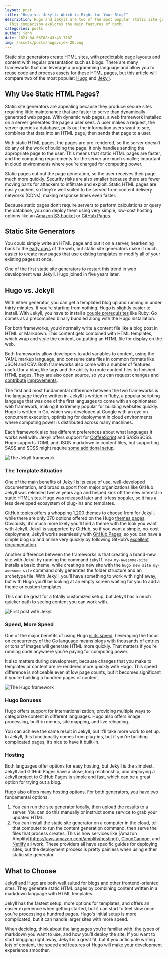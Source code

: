 ```yaml
---
layout: post
title: "Hugo vs. Jekyll: Which is Right for Your Blog?"
description: Hugo and Jekyll are two of the most popular static site generators.
  This comparison explores the main features of both.
categories: posts
author: john
date: 2021-04-06T08:43:43.718Z
img: /assets/posts/hugovsjek-20.png
---
```

Static site generators create HTML sites, with predictable page layouts and content with regular presentation such as blogs. There are many frameworks that can leverage a programming language and allow you to reuse code and process assets for these HTML pages, but this article will compare two of the most popular: [Hugo](https://gohugo.io/) and [Jekyll](https://jekyllrb.com/).

## Why Use Static HTML Pages?

Static site generators are appealing because they produce secure sites requiring little maintenance that are faster to serve than dynamically generated web pages. With dynamic web pages, a web framework installed on a server generates the page a user sees. A user makes a request, the server queries a database, pulls out the information users want to see, combines that data into an HTML page, then sends that page to a user. 

With static HTML pages, the pages are pre-rendered, so the server doesn’t do any of the work of building the page. It only handles sending the appropriate page to the user. This means that static HTML pages are faster, and the computing requirements for the server are much smaller; important in cloud environments where you’re charged for computing power.

Static pages cut out the page generation, so the user receives their page much more quickly. Security risks are also smaller because there are fewer moving parts for attackers to infiltrate and exploit. Static HTML pages are easily cached, so they’re well suited to be served from content delivery networks (CDNs), making response times even faster.

Because static pages don’t require servers to perform calculations or query the database, you can deploy them using very simple, low-cost hosting options like an [Amazon S3 bucket](https://docs.aws.amazon.com/AmazonS3/latest/userguide/HostingWebsiteOnS3Setup.html) or [GitHub Pages](https://pages.github.com/).

## Static Site Generators

You could simply write an HTML page and put it on a server, hearkening back to the [early days](http://info.cern.ch/hypertext/WWW/TheProject.html) of the web, but static site generators make it much easier to create new pages that use existing templates or modify all of your existing pages at once.

One of the first static site generators to restart this trend in web development was Jekyll. Hugo joined in five years later.

## Hugo vs. Jekyll

With either generator, you can get a templated blog up and running in under thirty minutes. If you’re starting from nothing, Hugo is slightly easier to install. With Jekyll, you have to install a [couple prerequisites](https://jekyllrb.com/docs/installation/#requirements) like Ruby. Go comes as a precompiled binary bundled along with the Hugo installation.

For both frameworks, you’d normally write a content file like a blog post in HTML or Markdown. This content gets combined with HTML templates, which wrap and style the content, outputting an HTML file for display on the web.

Both frameworks allow developers to add variables to content, using the YAML markup language, and consume data files in common formats like JSON and CSV. Both frameworks also come with a number of features useful for a blog, like tags and the ability to route content files to finished HTML pages. They are also open source, so you can request changes and [contribute](https://jekyllrb.com/docs/contributing/) [improvements](https://gohugo.io/contribute/development/).

The first and most fundamental difference between the two frameworks is the language they’re written in. Jekyll is written in Ruby, a popular scripting language that was one of the first languages to come with an opinionated web framework, making it extremely popular for building websites quickly. Hugo is written in Go, which was developed at Google with an eye on concurrent execution, optimizing for deployment in cloud environments where computing power is distributed across many machines. 

Each framework also has different preferences about what languages it works well with. Jekyll offers support for [CoffeeScript](http://coffeescript.org/) and SASS/SCSS. Hugo supports TOML and JSON markdown in content files, but supporting SASS and SCSS might require [some additional setup](https://gohugo.io/troubleshooting/faq/#i-get-tocss--this-feature-is-not-available-in-your-current-hugo-version).  

![The Jekyll framework](https://imgur.com/DsSqC7u.png)

### The Template Situation

One of the main benefits of Jekyll is its ease of use, well-developed documentation, and broad support from major organizations like GitHub. Jekyll was released twelve years ago and helped kick off the new interest in static HTML sites. Hugo was released later and is less popular, so it has a less developed ecosystem of plug-ins and templates.

GitHub topics offers a whopping [1,200 themes](https://github.com/topics/jekyll-theme) to choose from for Jekyll, while there are only 370 options offered on the Hugo [themes pages](https://themes.gohugo.io/). Obviously, it’s much more likely you’ll find a theme with the look you want with Jekyll. Jekyll is supported by GitHub, so if you want a simple, no-cost deployment, Jekyll works seamlessly with [GitHub Pages](https://pages.github.com/), so you can have a simple blog up and online very quickly by following GitHub’s [excellent documentation](https://docs.github.com/en/github/working-with-github-pages/setting-up-a-github-pages-site-with-jekyll).

Another difference between the frameworks is that creating a brand-new site with Jekyll by running the command `jekyll new my-awesome-site` installs a basic theme, while creating a new site with the `hugo new site my-awesome-site` command only generates the folder structure and an archetype file. With Jekyll, you’ll have something to work with right away, but with Hugo you’ll be looking at an empty screen waiting for you to add a theme or custom templates.

This can be great for a totally customized setup, but Jekyll has a much quicker path to seeing content you can work with.

![First post with Jekyll](https://imgur.com/V8eJrtu.png)

### Speed, More Speed

One of the major benefits of using Hugo [is its speed](https://forestry.io/blog/hugo-vs-jekyll-benchmark/). Leveraging the focus on concurrency of the Go language means blogs with thousands of entries or tons of images will generate HTML more quickly. That matters if you’re running code anywhere you’re paying for computing power.

It also matters during development, because changes that you make to templates or content are re-rendered more quickly with Hugo. This speed difference is noticeable even at low page counts, but it becomes significant if you’re building a hundred pages of content.

![The Hugo framework](https://imgur.com/3OihlRh.png)

### Hugo Bonuses
Hugo offers support for internationalization, providing multiple ways to categorize content in different languages. Hugo also offers image processing, built-in menus, site mapping, and live reloading.

You can achieve the same result in Jekyll, but it’ll take more work to set up. In Jekyll, this functionality comes from plug-ins, but if you’re building complicated pages, it’s nice to have it built-in.

### Hosting

Both languages offer options for easy hosting, but Jekyll is the simplest. Jekyll and GitHub Pages have a close, long relationship, and deploying a Jekyll project to GitHub Pages is simple and fast, which can be a great option for trying out a blog.

Hugo also offers many hosting options. For both generators, you have two fundamental options:

1. You can run the site generator locally, then upload the results to a server. You can do this manually or instruct some service to grab your updated HTML.
2. You can install the static site generator on a computer in the cloud, tell that computer to run the content generation command, then serve the files that process creates. This is how services like [Amazon Amplify[(https://aws.amazon.com/amplify/hosting/), [CloudCannon](https://cloudcannon.com/), and [Netlify](https://www.netlify.com/) all work. These providers all have specific guides for deploying sites, but the deployment process is pretty painless when using either static site generator.

## What to Choose

Jekyll and Hugo are both well suited for blogs and other frontend-oriented sites. They generate static HTML pages by combining content written in a markdown language with HTML templates.  

Jekyll has the fastest setup, more options for templates, and offers an easier experience when getting started, but it can start to feel slow once you’re processing a hundred pages. Hugo's initial setup is more complicated, but it can handle larger sites with more speed.

When deciding, think about the languages you’re familiar with, the types of markdown you want to use, and how you’ll deploy the site. If you want to start blogging right away, Jekyll is a great fit, but if you anticipate writing lots of content, the speed and features of Hugo will make your development experience smoother.
